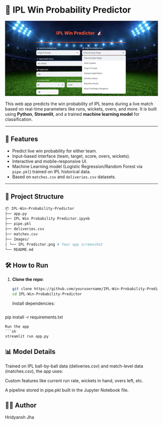 # 🏏 IPL Win Probability Predictor

![IPL Predictor Screenshot](/Images/IPL%20Predicter.png)

This web app predicts the win probability of IPL teams during a live match based on real-time parameters like runs, wickets, overs, and more. It is built using **Python**, **Streamlit**, and a trained **machine learning model** for classification.

---

## 🚀 Features

- Predict live win probability for either team.
- Input-based interface (team, target, score, overs, wickets).
- Interactive and mobile-responsive UI.
- Machine Learning model (Logistic Regression/Random Forest via `pipe.pkl`) trained on IPL historical data.
- Based on `matches.csv` and `deliveries.csv` datasets.

---

## 📁 Project Structure
```sh
📦 IPL-Win-Probability-Predictor
├── app.py
├── IPL Win Probability Predictor.ipynb
├── pipe.pkl
├── deliveries.csv
├── matches.csv
├── Images/
│ └── IPL Predicter.png # Your app screenshot
└── README.md
```
## 🛠️ How to Run

1. **Clone the repo**:
   ```bash
   git clone https://github.com/yourusername/IPL-Win-Probability-Predictor.git
   cd IPL-Win-Probability-Predictor
   ```
   Install dependencies:
   ```sh
pip install -r requirements.txt
```
Run the app
```sh
streamlit run app.py
```
## 📊 Model Details
Trained on IPL ball-by-ball data (deliveries.csv) and match-level data (matches.csv), the app uses:

Custom features like current run rate, wickets in hand, overs left, etc.

A pipeline stored in pipe.pkl built in the Jupyter Notebook file.

## 👨‍💻 Author
Hridyansh Jha
